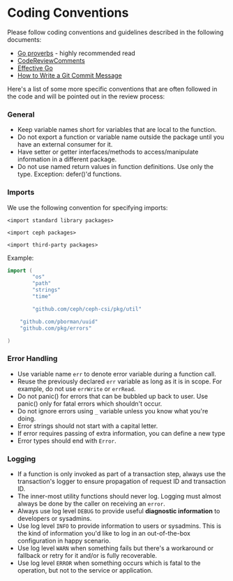 # Coding Conventions

Please follow coding conventions and guidelines described in the following documents:

* [Go proverbs](https://go-proverbs.github.io/) - highly recommended read
* [CodeReviewComments](https://github.com/golang/go/wiki/CodeReviewComments)
* [Effective Go](https://golang.org/doc/effective_go.html)
* [How to Write a Git Commit Message](https://chris.beams.io/posts/git-commit/)

Here's a list of some more specific conventions that are often followed in
the code and will be pointed out in the review process:

### General
* Keep variable names short for variables that are local to the function.
* Do not export a function or variable name outside the package until you
  have an external consumer for it.
* Have setter or getter interfaces/methods to access/manipulate information in
  a different package.
* Do not use named return values in function definitions. Use only the type.
  Exception: defer()'d functions.

### Imports

We use the following convention for specifying imports:

```
<import standard library packages>

<import ceph packages>

<import third-party packages>
```

Example:

```go
import (
        "os"
        "path"
        "strings"
        "time"

        "github.com/ceph/ceph-csi/pkg/util"

	"github.com/pborman/uuid"
	"github.com/pkg/errors"

)
```

### Error Handling

* Use variable name `err` to denote error variable during a function call.
* Reuse the previously declared `err` variable as long as it is in scope.
  For example, do not use `errWrite` or `errRead`.
* Do not panic() for errors that can be bubbled up back to user. Use panic()
  only for fatal errors which shouldn't occur.
* Do not ignore errors using `_` variable unless you know what you're doing.
* Error strings should not start with a capital letter.
* If error requires passing of extra information, you can define a new type
* Error types should end with `Error`.

### Logging

* If a function is only invoked as part of a transaction step, always use the
  transaction's logger to ensure propagation of request ID and transaction ID.
* The inner-most utility functions should never log. Logging must almost always
  be done by the caller on receiving an `error`.
* Always use log level `DEBUG` to provide useful **diagnostic information** to
  developers or sysadmins.
* Use log level `INFO` to provide information to users or sysadmins. This is the
  kind of information you'd like to log in an out-of-the-box configuration in
  happy scenario.
* Use log level `WARN` when something fails but there's a workaround or fallback
  or retry for it and/or is fully recoverable.
* Use log level `ERROR` when something occurs which is fatal to the operation,
  but not to the service or application.

